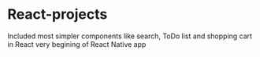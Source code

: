 # React-projects
 Included most simpler components like search, ToDo list and shopping cart in React 
 very begining of React Native app

